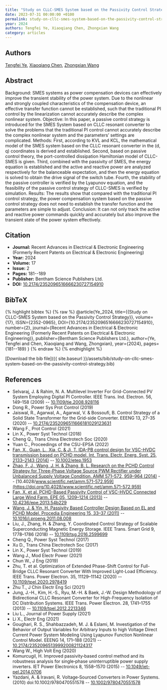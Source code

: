```yaml
---
title: "Study on CLLC-SMES System based on the Passivity Control Strategy"
date: 2023-07-31 00:00:00 +0100
permalink: study-on-cllc-smes-system-based-on-the-passivity-control-strategy
year: 2024
authors: Tengfei Ye, Xiaoqiang Chen, Zhongxian Wang
category: articles
---
```

 
## Authors
[Tengfei Ye](authors/tengfei-ye), [Xiaoqiang Chen](authors/xiaoqiang-chen), [Zhongxian Wang](authors/zhongxian-wang)
 
## Abstract
 Background: SMES systems as power compensation devices can effectively improve the transient stability of the power system. Due to the nonlinear and strongly coupled characteristics of the compensation device, an effective transfer function cannot be established, such that the traditional PI control by the linearization cannot accurately describe the complex nonlinear system.   Objective: In this paper, a passive control strategy is introduced for the SMES System based on CLLC resonant converter to solve the problems that the traditional PI control cannot accurately describe the complex nonlinear system and the parameters’ settings are complicated.   Methods: First, according to KVL and KCL, the mathematical model of the SMES system based on the CLLC resonant converter in the (d, q) coordinates is derived and established. Second, based on passive control theory, the port-controlled dissipation Hamiltonian model of CLLC-SMES is given. Third, combined with the passivity of SMES, the energy equation is established and the active and reactive power are analyzed respectively for the balanceable expectation, and then the energy equation is solved to obtain the drive signal of the switch tube. Fourth, the stability of the passive controller is verified by the Lyapunov equation, and the feasibility of the passive control strategy of CLLC-SMES is verified by simulation.   Results: The results show that compared with the traditional PI control strategy, the power compensation system based on the passive control strategy does not need to establish the transfer function and the parameters are simple to adjust.   Conclusion: It can not only track the active and reactive power commands quickly and accurately but also improve the transient state of the power system effectively. 
 
## Citation
- **Journal:** Recent Advances in Electrical &amp; Electronic Engineering (Formerly Recent Patents on Electrical &amp; Electronic Engineering)
- **Year:** 2024
- **Volume:** 17
- **Issue:** 2
- **Pages:** 181--189
- **Publisher:** Bentham Science Publishers Ltd.
- **DOI:** [10.2174/2352096516666230727154910](https://doi.org/10.2174/2352096516666230727154910)
 
## BibTeX
{% highlight bibtex %}
{% raw %}
@article{Ye_2024,
  title={{Study on CLLC-SMES System based on the Passivity Control Strategy}},
  volume={17},
  ISSN={2352-0965},
  DOI={10.2174/2352096516666230727154910},
  number={2},
  journal={Recent Advances in Electrical &amp; Electronic Engineering (Formerly Recent Patents on Electrical &amp; Electronic Engineering)},
  publisher={Bentham Science Publishers Ltd.},
  author={Ye, Tengfei and Chen, Xiaoqiang and Wang, Zhongxian},
  year={2024},
  pages={181--189}
}
{% endraw %}
{% endhighlight %}
 
[Download the bib file]({{ site.baseurl }}/assets/bib/study-on-cllc-smes-system-based-on-the-passivity-control-strategy.bib)
 
## References
- Selvaraj, J. & Rahim, N. A. Multilevel Inverter For Grid-Connected PV System Employing Digital PI Controller. IEEE Trans. Ind. Electron. 56, 149–158 (2009) -- [10.1109/tie.2008.928116](https://doi.org/10.1109/tie.2008.928116)
- Dong R., Power Sys Prot Control (2019)
- Jaiswal, R., Agarwal, A., Agarwal, V. & Bossoufi, B. Control Strategy of a Solid State Transformer for the Grid-side Converter. EEENG 13, 27–35 (2020) -- [10.2174/2352096511666181029123631](https://doi.org/10.2174/2352096511666181029123631)
- Wang F., Prot Control (2021)
- Lin X., Power Syst Technol (2018)
- Cheng Q., Trans China Electrotech Soc (2020)
- Yuan C., Proceedings of the CSU-EPSA (2022)
- [Fan, X., Guan, L., Xia, C. & Ji, T. IDA-PB control design for VSC-HVDC transmission based on PCHD model. Int. Trans. Electr. Energ. Syst. 25, 2133–2143 (2014)](ida-pb-control-design-for-vsc-hvdc-transmission-based-on-pchd-model) -- [10.1002/etep.1953](https://doi.org/10.1002/etep.1953)
- [Zhao, F. J., Wang, J. H. & Zhang, B. L. Research on the PCHD Control Strategy for Three-Phase Voltage Source PWM Rectifier under Unbalanced Supply Voltage Condition. AMM 571–572, 959–964 (2014)](research-on-the-pchd-control-strategy-for-three-phase-voltage-source-pwm-rectifier-under-unbalanced-supply-voltage-condition) -- [10.4028/www.scientific.net/amm.571-572.959](https://doi.org/10.4028/www.scientific.net/amm.571-572.959)
- [Fan, X. et al. PCHD-Based Passivity Control of VSC-HVDC Connected Large Wind Farm. EPE 05, 1209–1214 (2013)](pchd-based-passivity-control-of-vsc-hvdc-connected-large-wind-farm) -- [10.4236/epe.2013.54b229](https://doi.org/10.4236/epe.2013.54b229)
- [Wang, J. & Yin, H. Passivity Based Controller Design Based on EL and PCHD Model. Procedia Engineering 15, 33–37 (2011)](passivity-based-controller-design-based-on-el-and-pchd-model) -- [10.1016/j.proeng.2011.08.008](https://doi.org/10.1016/j.proeng.2011.08.008)
- Liu, J., Zhang, H. & Zhang, Y. Coordinated Control Strategy of Scalable Superconducting Magnetic Energy Storage. IEEE Trans. Smart Grid 9, 1778–1786 (2018) -- [10.1109/tsg.2016.2599699](https://doi.org/10.1109/tsg.2016.2599699)
- Cheng Q., Power Syst Technol (2017)
- Xu D., Trans China Electrotech Soc (2017)
- Lin X., Power Syst Technol (2019)
- Wang J., Mod Electr Power (2021)
- Chun W., J Eng (2019)
- Zhu, T. et al. Optimization of Extended Phase-Shift Control for Full-Bridge CLLC Resonant Converter With Improved Light-Load Efficiency. IEEE Trans. Power Electron. 35, 11129–11142 (2020) -- [10.1109/tpel.2020.2978419](https://doi.org/10.1109/tpel.2020.2978419)
- Zhu T., J Chin Electr Eng Sci (2021)
- Jung, J.-H., Kim, H.-S., Ryu, M.-H. & Baek, J.-W. Design Methodology of Bidirectional CLLC Resonant Converter for High-Frequency Isolation of DC Distribution Systems. IEEE Trans. Power Electron. 28, 1741–1755 (2013) -- [10.1109/tpel.2012.2213346](https://doi.org/10.1109/tpel.2012.2213346)
- Liu L., Journal of Power Supply (2021)
- Li X., Electr Eng (2021)
- Goughari, R. S., Shahbazzadeh, M. J. & Eslami, M. Investigation of the Behavior of Output Variables for Arbitrary Inputs to high Voltage Direct Current Power System Modeling Using Lyapunov Function Nonlinear Control Model. EEENG 14, 171–188 (2021) -- [10.2174/2352096513999200821124317](https://doi.org/10.2174/2352096513999200821124317)
- Wang W., High Volt Eng (2020)
- Komurcugil, H. Improved passivity‐based control method and its robustness analysis for single‐phase uninterruptible power supply inverters. IET Power Electronics 8, 1558–1570 (2015) -- [10.1049/iet-pel.2014.0706](https://doi.org/10.1049/iet-pel.2014.0706)
- Yazdani, A. & Iravani, R. Voltage‐Sourced Converters in Power Systems. (2010) doi:10.1002/9780470551578 -- [10.1002/9780470551578](https://doi.org/10.1002/9780470551578)


